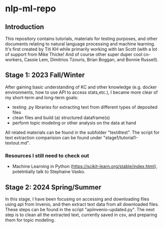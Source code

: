 # nlp-ml-repo
## Introduction
This repository contains tutorials, materials for testing purposes, and other documents relating to natural language processing and machine learning. It's first created by Titi KH while primarily working with Ian Scott (with a lot of support from Mike Thicke! And of course other super duper cool co-workers, Cassie Lem, Dimitrios Tzouris, Brian Boggan, and Bonnie Russell).

## Stage 1: 2023 Fall/Winter
After gaining basic understanding of KC and other knowledge (e.g. docker environments, how to use API to access stats,etc.), I became more clear of my short-term and long-term goals:
- testing .py libraries for extracting text from different types of deposited files
- clean files and build (a) structured dataframe(s)
- perform topic modeling or other analysis on the data at hand

All related materials can be found in the subfolder "text4test".
The script for text extraction comparision can be found under "stage1/tutorial1-textout.md".

  ### Resources I still need to check out
  - Machine Learning in Python (https://scikit-learn.org/stable/index.html), potetntially talk to Stephaine Vasko.

## Stage 2: 2024 Spring/Summer
In this stage, I have been focusing on accessing and downloading files using api from Invenio, and then extract text data from all downloaded files. These steps can be found in the script "apiinvenio-updated.py".
The next step is to clean all the extracted text, currently saved in csv, and preparing them for topic modeling.
